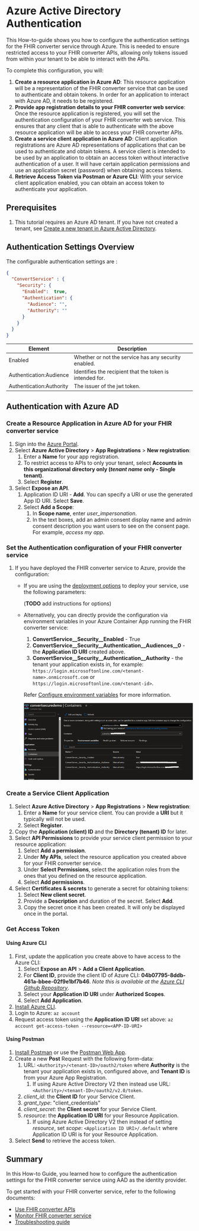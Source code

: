 # Azure Active Directory Authentication

This How-to-guide shows you how to configure the authentication settings for the FHIR converter service through Azure. This is needed to ensure restricted access to your FHIR converter APIs, allowing only tokens issued from within your tenant to be able to interact with the APIs.

To complete this configuration, you will:

1. **Create a resource application in Azure AD**: This resource application will be a representation of the FHIR converter service that can be used to authenticate and obtain tokens. In order for an application to interact with Azure AD, it needs to be registered.
1. **Provide app registration details to your FHIR converter web service**: Once the resource application is registered, you will set the authentication configuration of your  FHIR converter web service. This ensures that any client that is able to authenticate with the above resource application will be able to access your  FHIR converter APIs.
1. **Create a service client application in Azure AD**: Client application registrations are Azure AD representations of applications that can be used to authenticate and obtain tokens. A service client is intended to be used by an application to obtain an access token without interactive authentication of a user. It will have certain application permissions and use an application secret (password) when obtaining access tokens.
1. **Retrieve Access Token via Postman or Azure CLI**: With your service client application enabled, you can obtain an access token to authenticate your application.

## Prerequisites

1. This tutorial requires an Azure AD tenant. If you have not created a tenant, see [Create a new tenant in Azure Active Directory](https://docs.microsoft.com/azure/active-directory/fundamentals/active-directory-access-create-new-tenant).

## Authentication Settings Overview

The configurable authentication settings are :

```json
{
  "ConvertService" : {
    "Security": {
      "Enabled":  true,
      "Authentication": {
        "Audience": "",
        "Authority": ""
      }
    }
  }
}
```

| Element                    | Description |
| -------------------------- | --- |
| Enabled                    | Whether or not the service has any security enabled. |
| Authentication:Audience    | Identifies the recipient that the token is intended for. |
| Authentication:Authority   | The issuer of the jwt token. |

## Authentication with Azure AD

### Create a Resource Application in Azure AD for your FHIR converter service

1. Sign into the [Azure Portal](https://ms.portal.azure.com/).
2. Select **Azure Active Directory** > **App Registrations** > **New registration**:
    1. Enter a **Name** for your app registration.
    2. To restrict access to APIs to only your tenant, select **Accounts in this organizational directory only (*tenant name* only - Single tenant)**.
    3. Select **Register**.
3. Select **Expose an API**.
    1. Application ID URI - **Add**. You can specify a URI or use the generated App ID URI. Select **Save**.
    2. Select **Add a Scope**:
        1. In **Scope name**, enter *user_impersonation*.
        2. In the text boxes, add an admin consent display name and admin consent description you want users to see on the consent page. For example, *access my app*.

### Set the Authentication configuration of your FHIR converter service

1. If you have deployed the FHIR converter service to Azure, provide the configuration:
    * If you are using the [deployment options](deployment-options.md) to deploy your service, use the following parameters:

        (**TODO** add instructions for options)

    * Alternatively, you can directly provide the configuration via environment variables in your Azure Container App running the  FHIR converter service:
        1. **ConvertService__Security__Enabled** - True
        2. **ConvertService__Security__Authentication__Audiences__0** - the **Application ID URI** created above.
        3. **ConvertService__Security__Authentication__Authority** - the tenant your application exists in, for example: ```https://login.microsoftonline.com/<tenant-name>.onmicrosoft.com``` or ```https://login.microsoftonline.com/<tenant-id>```.

        Refer [Configure environment variables](https://learn.microsoft.com/en-us/azure/container-apps/environment-variables?tabs=portal) for more information.

        ![convertsecurityconfigaca](../images/convert-security-config.png)

### Create a Service Client Application

1. Select **Azure Active Directory** > **App Registrations** > **New registration**:
    1. Enter a **Name** for your service client. You can provide a **URI** but it typically will not be used.
    1. Select **Register**.
1. Copy the **Application (client) ID** and the **Directory (tenant) ID** for later.
1. Select **API Permissions** to provide your service client permission to your resource application:
    1. Select **Add a permission**.
    1. Under **My APIs**, select the resource application you created above for your FHIR converter service.
    1. Under **Select Permissions**, select the application roles from the ones that you defined on the resource application.
    1. Select **Add permissions**.
1. Select **Certificates & secrets** to generate a secret for obtaining tokens:
    1. Select **New client secret**.
    1. Provide a **Description** and duration of the secret. Select **Add**.
    1. Copy the secret once it has been created. It will only be displayed once in the portal.

### Get Access Token

#### Using Azure CLI

1. First, update the application you create above to have access to the Azure CLI:
    1. Select **Expose an API** > **Add a Client Application**.
    1. For **Client ID**, provide the client ID of Azure CLI: **04b07795-8ddb-461a-bbee-02f9e1bf7b46**. *Note this is available at the [Azure CLI Github Repository](https://github.com/Azure/azure-cli/blob/24e0b9ef8716e16b9e38c9bb123a734a6cf550eb/src/azure-cli-core/azure/cli/core/_profile.py#L65)*.
    1. Select your **Application ID URI** under **Authorized Scopes**.
    1. Select **Add Application**.
1. [Install Azure CLI](https://docs.microsoft.com/cli/azure/install-azure-cli?view=azure-cli-latest).
1. Login to Azure: ```az account```
1. Request access token using the **Application ID URI** set above: ```az account get-access-token --resource=<APP-ID-URI>```

#### Using Postman

1. [Install Postman](https://www.postman.com/downloads/) or use the [Postman Web App](https://web.postman.co/).
1. Create a new **Post** Request with the following form-data:
    1. URL: ```<Authority>/<tenant-ID>/oauth2/token``` where **Authority** is the tenant your application exists in, configured above, and **Tenant ID** is from your Azure App Registration.
        1. If using Azure Active Directory V2 then instead use URL: ```<Authority>/<tenant-ID>/oauth2/v2.0/token```.
    1. *client_id*: the **Client ID** for your Service Client.
    1. *grant_type*: "client_credentials"
    1. *client_secret*: the **Client secret** for your Service Client.
    1. *resource*: the **Application ID URI** for your Resource Application.
        1. If using Azure Active Directory V2 then instead of setting *resource*, set *scope*: ```<Application ID URI>/.default``` where Application ID URI is for your Resource Application.
1. Select **Send** to retrieve the access token.

## Summary

In this How-to Guide, you learned how to configure the authentication settings for the FHIR converter service using AAD as the identity provider.

To get started with your FHIR converter service, refer to the following documents:

* [Use FHIR converter APIs](use-convert-web-apis.md)
* [Monitor FHIR converter service](monitoring.md)
* [Troubleshooting guide](troubleshoot.md)
